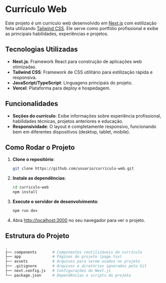 # Currículo Web

Este projeto é um currículo web desenvolvido em [Next.js](https://nextjs.org/) com estilização feita utilizando [Tailwind CSS](https://tailwindcss.com/). Ele serve como portfólio profissional e exibe as principais habilidades, experiências e projetos.

## Tecnologias Utilizadas

- **Next.js**: Framework React para construção de aplicações web otimizadas.
- **Tailwind CSS**: Framework de CSS utilitário para estilização rápida e responsiva.
- **JavaScript/TypeScript**: Linguagens principais do projeto.
- **Vercel**: Plataforma para deploy e hospedagem.

## Funcionalidades

- **Seções do currículo**: Exibe informações sobre experiência profissional, habilidades técnicas, projetos anteriores e educação.
- **Responsividade**: O layout é completamente responsivo, funcionando bem em diferentes dispositivos (desktop, tablet, mobile).

## Como Rodar o Projeto

1. **Clone o repositório**:
    ```bash
    git clone https://github.com/usuario/curriculo-web.git
    ```

2. **Instale as dependências**:
    ```bash
    cd curriculo-web
    npm install
    ```

3. **Execute o servidor de desenvolvimento**:
    ```bash
    npm run dev
    ```

4. Abra [http://localhost:3000](http://localhost:3000) no seu navegador para ver o projeto.

## Estrutura do Projeto

```bash
.
├── components       # Componentes reutilizáveis do currículo
├── app              # Páginas do projeto (page.tsx)
├── assets           # Arquivos para serem usados no projeto
├── .gitignore       # Arquivos e diretórios ignorados pelo Git
├── next.config.js   # Configurações do Next.js
└── package.json     # Dependências e scripts do projeto
